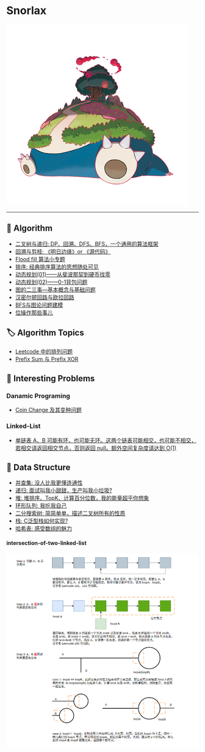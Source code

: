 # Snorlax

![](./Snorlax.png)

----------

## :telescope:	Algorithm

- [二叉树与递归: DP、回溯、DFS、BFS，一个通用的算法框架](https://github.com/SmartKeyerror/Snorlax/tree/master/algorithm/tree)
- [回溯与剪枝: 《明日边缘》or 《源代码》](https://github.com/SmartKeyerror/Snorlax/tree/master/algorithm/backtracking)
- [Flood fill 算法小专题](https://github.com/SmartKeyerror/Snorlax/tree/master/algorithm/flood-fill)
- [排序: 经典排序算法的思想随处可见](https://github.com/SmartKeyerror/Snorlax/tree/master/algorithm/sort)
- [动态规划(01)——从斐波那契到硬币找零](https://github.com/SmartKeyerror/Snorlax/tree/master/algorithm/dp/dp(01))
- [动态规划(02)——0-1背包问题](https://github.com/SmartKeyerror/Snorlax/tree/master/algorithm/dp/dp(02))
- [图的二三事—基本概念与基础问题](https://github.com/SmartKeyerror/Snorlax/tree/master/algorithm/graph/base)
- [汉密尔顿回路与欧拉回路](https://github.com/SmartKeyerror/Snorlax/tree/master/algorithm/graph/loop)
- [BFS与图论问题建模](https://github.com/SmartKeyerror/Snorlax/tree/master/algorithm/bfs)
- [位操作那些事儿](https://github.com/SmartKeyerror/Snorlax/tree/master/algorithm/bit-manipulation)

## :label: Algorithm Topics

- [Leetcode 中的排列问题](https://github.com/SmartKeyerror/Snorlax/tree/master/algorithm/permutation)
- [Prefix Sum 与 Prefix XOR](https://github.com/SmartKeyerror/Snorlax/tree/master/algorithm/prefix-sum)

## :beers: Interesting Problems

### Danamic Programing

- [Coin Change 及其变种问题](https://smartkeyerror.oss-cn-shenzhen.aliyuncs.com/Snorlax/leetcode/dp/Coin%20Change.pdf)

### Linked-List

- [单链表 A、B 可能有环，也可能无环。这两个链表可能相交，也可能不相交，若相交请返回相交节点，否则返回 null。额外空间复杂度请达到 O(1)](#intersection-of-two-linked-list)

## :toolbox: Data Structure

- [并查集: 没人比我更懂连通性](https://github.com/SmartKeyerror/Snorlax/tree/master/src/union-find)
- [递归: 面试叫我小甜甜，生产叫我小垃圾?](https://github.com/SmartKeyerror/Snorlax/tree/master/src/recursive)
- [堆: 堆排序、TopK、计算百分位数，我的能量超乎你想象](https://github.com/SmartKeyerror/Snorlax/tree/master/src/heap)
- [环形队列: 我吃我自己](https://github.com/SmartKeyerror/Snorlax/tree/master/src/circular-buffer)
- [二分搜索树: 简简单单，描述二叉树所有的性质](https://github.com/SmartKeyerror/Snorlax/tree/master/src/search-tree)
- [栈: C泛型栈如何实现?](https://github.com/SmartKeyerror/Snorlax/tree/master/src/stack)
- [哈希表: 感受数组的魅力](https://github.com/SmartKeyerror/Snorlax/tree/master/src/hash-table)


#### intersection-of-two-linked-list

![](interesting-problems/intersection-of-two-linked-list.png)
